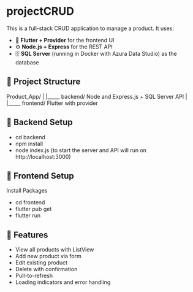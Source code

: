# projectCRUD

This is a full-stack CRUD application to manage a product. It uses:

- 📱 **Flutter + Provider** for the frontend UI
- ⚙️ **Node.js + Express** for the REST API
- 🗄️ **SQL Server** (running in Docker with Azura Data Studio) as the database

## 📁 Project Structure

Product_App/
          |
          |_____ backend/ Node and Express.js + SQL Server API
          |
          |_____ frontend/ Flutter with provider

## 🔧 Backend Setup

- cd backend
- npm install
- node index.js (to start the server and API will run on http://localhost:3000)

## 📱 Frontend Setup

Install Packages

- cd frontend
- flutter pub get
- flutter run

## 🎯 Features

- View all products with ListView
- Add new product via form
- Edit existing product
- Delete with confirmation
- Pull-to-refresh
- Loading indicators and error handling

